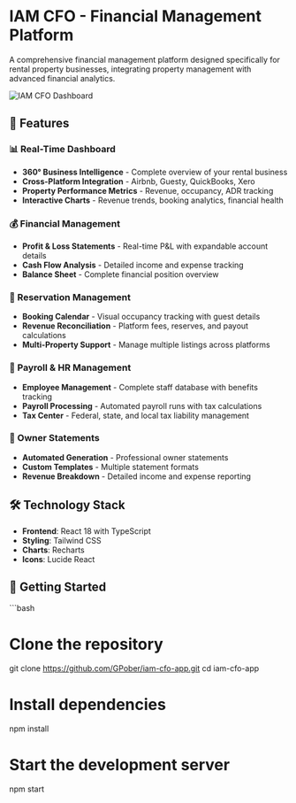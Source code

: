 # IAM CFO - Financial Management Platform

A comprehensive financial management platform designed specifically for rental property businesses, integrating property management with advanced financial analytics.

![IAM CFO Dashboard](https://img.shields.io/badge/Built%20with-React%20%7C%20TypeScript%20%7C%20Tailwind-blue)

## 🚀 Features

### 📊 Real-Time Dashboard
- **360° Business Intelligence** - Complete overview of your rental business
- **Cross-Platform Integration** - Airbnb, Guesty, QuickBooks, Xero
- **Property Performance Metrics** - Revenue, occupancy, ADR tracking
- **Interactive Charts** - Revenue trends, booking analytics, financial health

### 💰 Financial Management
- **Profit & Loss Statements** - Real-time P&L with expandable account details
- **Cash Flow Analysis** - Detailed income and expense tracking
- **Balance Sheet** - Complete financial position overview

### 🏨 Reservation Management
- **Booking Calendar** - Visual occupancy tracking with guest details
- **Revenue Reconciliation** - Platform fees, reserves, and payout calculations
- **Multi-Property Support** - Manage multiple listings across platforms

### 👥 Payroll & HR Management
- **Employee Management** - Complete staff database with benefits tracking
- **Payroll Processing** - Automated payroll runs with tax calculations
- **Tax Center** - Federal, state, and local tax liability management

### 📄 Owner Statements
- **Automated Generation** - Professional owner statements
- **Custom Templates** - Multiple statement formats
- **Revenue Breakdown** - Detailed income and expense reporting

## 🛠️ Technology Stack

- **Frontend**: React 18 with TypeScript
- **Styling**: Tailwind CSS
- **Charts**: Recharts
- **Icons**: Lucide React

## 🚦 Getting Started

\`\`\`bash
# Clone the repository
git clone https://github.com/GPober/iam-cfo-app.git
cd iam-cfo-app

# Install dependencies
npm install

# Start the development server
npm start
